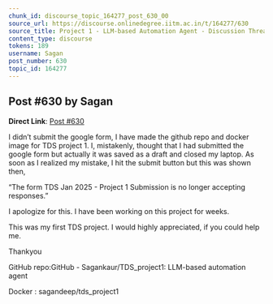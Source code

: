 ```yaml
---
chunk_id: discourse_topic_164277_post_630_00
source_url: https://discourse.onlinedegree.iitm.ac.in/t/164277/630
source_title: Project 1 - LLM-based Automation Agent - Discussion Thread [TDS Jan 2025]
content_type: discourse
tokens: 189
username: Sagan
post_number: 630
topic_id: 164277
---
```


## Post #630 by Sagan

**Direct Link**: [Post #630](https://discourse.onlinedegree.iitm.ac.in/t/164277/630)

I didn’t submit the google form, I have made the github repo and docker image for TDS project 1. I, mistakenly, thought that I had submitted the google form but actually it was saved as a draft and closed my laptop. As soon as I realized my mistake, I hit the submit button but this was shown then,

“The form TDS Jan 2025 - Project 1 Submission is no longer accepting responses.”

I apologize for this. I have been working on this project for weeks.

This was my first TDS project. I would highly appreciated, if you could help me.

Thankyou

GitHub repo:GitHub - Sagankaur/TDS_project1: LLM-based automation agent

Docker : sagandeep/tds_project1
